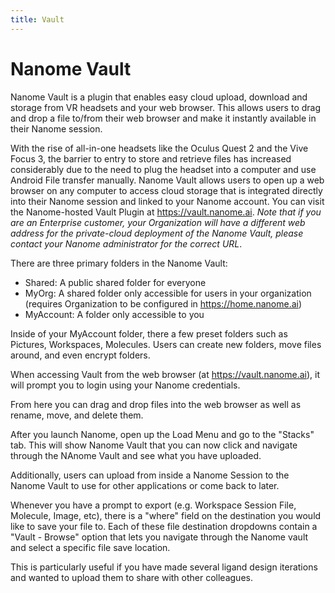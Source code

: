 ```yaml
---
title: Vault
---
```


# Nanome Vault

Nanome Vault is a plugin that enables easy cloud upload, download and storage from VR headsets and your web browser. This allows users to drag and drop a file to/from their web browser and make it instantly available in their Nanome session.

With the rise of all-in-one headsets like the Oculus Quest 2 and the Vive Focus 3, the barrier to entry to store and retrieve files has increased considerably due to the need to plug the headset into a computer and use Android File transfer manually. Nanome Vault allows users to open up a web browser on any computer to access cloud storage that is integrated directly into their Nanome session and linked to your Nanome account. You can visit the Nanome-hosted Vault Plugin at https://vault.nanome.ai. _Note that if you are an Enterprise customer, your Organization will have a different web address for the private-cloud deployment of the Nanome Vault, please contact your Nanome administrator for the correct URL_.

There are three primary folders in the Nanome Vault:
- Shared: A public shared folder for everyone
- MyOrg: A shared folder only accessible for users in your organization (requires Organization to be configured in https://home.nanome.ai)
- MyAccount: A folder only accessible to you

Inside of your MyAccount folder, there a few preset folders such as Pictures, Workspaces, Molecules. Users can create new folders, move files around, and even encrypt folders.

When accessing Vault from the web browser (at https://vault.nanome.ai), it will prompt you to login using your Nanome credentials.

<vimg src="plugins-page/nanome-vault/web.png" />

<vimg src="plugins-page/nanome-vault/web-login.png" />
<vimg src="plugins-page/nanome-vault/web-account.png" />

From here you can drag and drop files into the web browser as well as rename, move, and delete them.

<vimg src="plugins-page/nanome-vault/web-upload.png" />


After you launch Nanome, open up the Load Menu and go to the "Stacks" tab. This will show Nanome Vault that you can now click and navigate through the NAnome Vault and see what you have uploaded.
<vimg src="plugins-page/nanome-vault/plugin-shared.png" />

Additionally, users can upload from inside a Nanome Session to the Nanome Vault to use for other applications or come back to later. 

Whenever you have a prompt to export (e.g. Workspace Session File, Molecule, Image, etc), there is a "where" field on the destination you would like to save your file to. Each of these file destination dropdowns contain a "Vault - Browse" option that lets you navigate through the Nanome vault and select a specific file save location. 

This is particularly useful if you have made several ligand design iterations and wanted to upload them to share with other colleagues.


